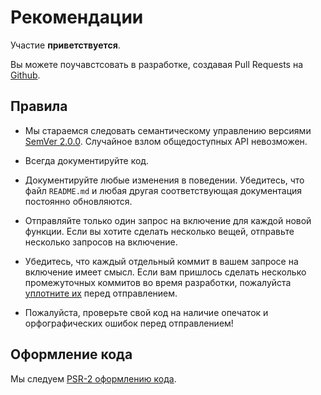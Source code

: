 Рекомендации
=======================

Участие **приветствуется**.

Вы можете поучавстсовать в разработке, создавая Pull Requests на [Github][1].


Правила
---------

* Мы стараемся следовать семантическому управлению версиями [SemVer 2.0.0][2]. Случайное взлом общедоступных API невозможен.

* Всегда документируйте код.

* Документируйте любые изменения в поведении. Убедитесь, что файл `README.md` и любая другая соответствующая документация постоянно обновляются.

* Отправляйте только один запрос на включение для каждой новой функции. Если вы хотите сделать несколько вещей, отправьте несколько запросов на включение.

* Убедитесь, что каждый отдельный коммит в вашем запросе на включение имеет смысл. Если вам пришлось сделать несколько промежуточных коммитов во время разработки, пожалуйста [уплотните их][3] перед отправлением.

* Пожалуйста, проверьте свой код на наличие опечаток и орфографических ошибок перед отправлением!


Оформление кода
---------------

Мы следуем [PSR-2 оформлению кода][4].


  [1]: https://github.com/TheWhatis/Synchronizer
  [2]: http://semver.org/
  [3]: http://www.git-scm.com/book/en/v2/Git-Tools-Rewriting-History#Changing-Multiple-Commit-Messages
  [4]: http://www.php-fig.org/psr/psr-2/
